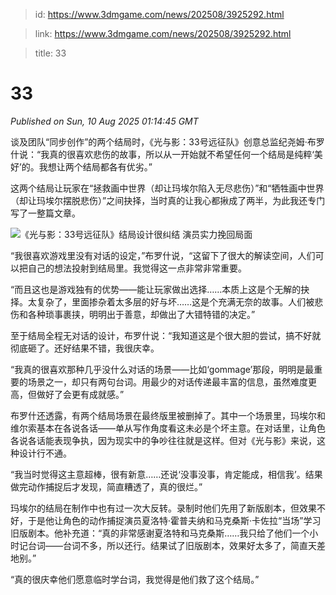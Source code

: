 > id: https://www.3dmgame.com/news/202508/3925292.html

> link: https://www.3dmgame.com/news/202508/3925292.html

> title: 33

# 33
_Published on Sun, 10 Aug 2025 01:14:45 GMT_

谈及团队“同步创作”的两个结局时，《光与影：33号远征队》创意总监纪尧姆·布罗什说：“我真的很喜欢悲伤的故事，所以从一开始就不希望任何一个结局是纯粹‘美好’的。我想让两个结局都各有优劣。”

这两个结局让玩家在“拯救画中世界（却让玛埃尔陷入无尽悲伤）”和“牺牲画中世界（却让玛埃尔摆脱悲伤）”之间抉择，当时真的让我心都揪成了两半，为此我还专门写了一整篇文章。

![《光与影：33号远征队》结局设计很纠结 演员实力挽回局面](https://img.3dmgame.com/uploads/images/news/20250810/1754788478_389228.jpg)

“我很喜欢游戏里没有对话的设定，”布罗什说，“这留下了很大的解读空间，人们可以把自己的想法投射到结局里。我觉得这一点非常非常重要。

“而且这也是游戏独有的优势——能让玩家做出选择……本质上这是个无解的抉择。太复杂了，里面掺杂着太多层的好与坏……这是个充满无奈的故事。人们被悲伤和各种琐事裹挟，明明出于善意，却做出了大错特错的决定。”

至于结局全程无对话的设计，布罗什说：“我知道这是个很大胆的尝试，搞不好就彻底砸了。还好结果不错，我很庆幸。

“我真的很喜欢那种几乎没什么对话的场景——比如‘gommage’那段，明明是最重要的场景之一，却只有两句台词。用最少的对话传递最丰富的信息，虽然难度更高，但做好了会更有成就感。”

布罗什还透露，有两个结局场景在最终版里被删掉了。其中一个场景里，玛埃尔和维尔索基本在各说各话——单从写作角度看这未必是个坏主意。在对话里，让角色各说各话能表现争执，因为现实中的争吵往往就是这样。但对《光与影》来说，这种设计行不通。

“我当时觉得这主意超棒，很有新意……还说‘没事没事，肯定能成，相信我’。结果做完动作捕捉后才发现，简直糟透了，真的很烂。”

玛埃尔的结局在制作中也有过一次大反转。录制时他们先用了新版剧本，但效果不好，于是他让角色的动作捕捉演员夏洛特·霍普夫纳和马克桑斯·卡佐拉“当场”学习旧版剧本。他补充道：“真的非常感谢夏洛特和马克桑斯……我只给了他们一个小时记台词——台词不多，所以还行。结果试了旧版剧本，效果好太多了，简直天差地别。”

“真的很庆幸他们愿意临时学台词，我觉得是他们救了这个结局。”
